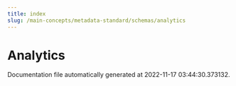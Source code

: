 ```yaml
---
title: index
slug: /main-concepts/metadata-standard/schemas/analytics
---
```


# Analytics

Documentation file automatically generated at 2022-11-17 03:44:30.373132.
